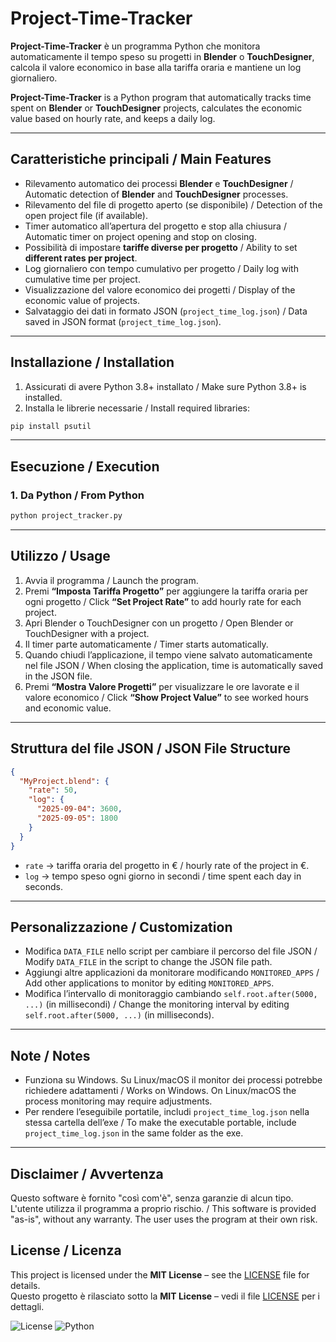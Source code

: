 # Project-Time-Tracker

**Project-Time-Tracker** è un programma Python che monitora automaticamente il tempo speso su progetti in **Blender** o **TouchDesigner**, calcola il valore economico in base alla tariffa oraria e mantiene un log giornaliero.

**Project-Time-Tracker** is a Python program that automatically tracks time spent on **Blender** or **TouchDesigner** projects, calculates the economic value based on hourly rate, and keeps a daily log.

---

## Caratteristiche principali / Main Features

* Rilevamento automatico dei processi **Blender** e **TouchDesigner** / Automatic detection of **Blender** and **TouchDesigner** processes.
* Rilevamento del file di progetto aperto (se disponibile) / Detection of the open project file (if available).
* Timer automatico all’apertura del progetto e stop alla chiusura / Automatic timer on project opening and stop on closing.
* Possibilità di impostare **tariffe diverse per progetto** / Ability to set **different rates per project**.
* Log giornaliero con tempo cumulativo per progetto / Daily log with cumulative time per project.
* Visualizzazione del valore economico dei progetti / Display of the economic value of projects.
* Salvataggio dei dati in formato JSON (`project_time_log.json`) / Data saved in JSON format (`project_time_log.json`).


---

## Installazione / Installation

1. Assicurati di avere Python 3.8+ installato / Make sure Python 3.8+ is installed.
2. Installa le librerie necessarie / Install required libraries:

```bash
pip install psutil
```

---

## Esecuzione / Execution

### 1. Da Python / From Python

```bash
python project_tracker.py
```

---

## Utilizzo / Usage

1. Avvia il programma / Launch the program.
2. Premi **“Imposta Tariffa Progetto”** per aggiungere la tariffa oraria per ogni progetto / Click **“Set Project Rate”** to add hourly rate for each project.
3. Apri Blender o TouchDesigner con un progetto / Open Blender or TouchDesigner with a project.
4. Il timer parte automaticamente / Timer starts automatically.
5. Quando chiudi l’applicazione, il tempo viene salvato automaticamente nel file JSON / When closing the application, time is automatically saved in the JSON file.
6. Premi **“Mostra Valore Progetti”** per visualizzare le ore lavorate e il valore economico / Click **“Show Project Value”** to see worked hours and economic value.

---

## Struttura del file JSON / JSON File Structure

```json
{
  "MyProject.blend": {
    "rate": 50,
    "log": {
      "2025-09-04": 3600,
      "2025-09-05": 1800
    }
  }
}
```

* `rate` → tariffa oraria del progetto in € / hourly rate of the project in €.
* `log` → tempo speso ogni giorno in secondi / time spent each day in seconds.

---

## Personalizzazione / Customization

* Modifica `DATA_FILE` nello script per cambiare il percorso del file JSON / Modify `DATA_FILE` in the script to change the JSON file path.
* Aggiungi altre applicazioni da monitorare modificando `MONITORED_APPS` / Add other applications to monitor by editing `MONITORED_APPS`.
* Modifica l’intervallo di monitoraggio cambiando `self.root.after(5000, ...)` (in millisecondi) / Change the monitoring interval by editing `self.root.after(5000, ...)` (in milliseconds).

---

## Note / Notes

* Funziona su Windows. Su Linux/macOS il monitor dei processi potrebbe richiedere adattamenti / Works on Windows. On Linux/macOS the process monitoring may require adjustments.
* Per rendere l’eseguibile portatile, includi `project_time_log.json` nella stessa cartella dell’exe / To make the executable portable, include `project_time_log.json` in the same folder as the exe.

---

## Disclaimer / Avvertenza

Questo software è fornito "così com'è", senza garanzie di alcun tipo. L'utente utilizza il programma a proprio rischio. / This software is provided "as-is", without any warranty. The user uses the program at their own risk.

## License / Licenza

This project is licensed under the **MIT License** – see the [LICENSE](LICENSE) file for details.  
Questo progetto è rilasciato sotto la **MIT License** – vedi il file [LICENSE](LICENSE) per i dettagli.

![License](https://img.shields.io/badge/license-MIT-green)
![Python](https://img.shields.io/badge/python-3.9%2B-blue)
